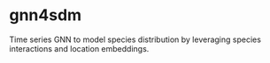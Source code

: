 # gnn4sdm

Time series GNN to model species distribution by leveraging species interactions and location embeddings.
